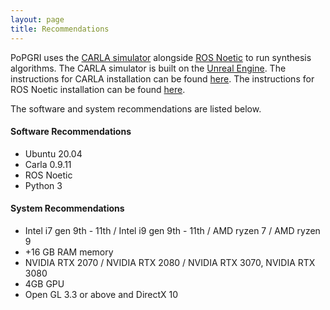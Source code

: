 ```yaml
---
layout: page
title: Recommendations
---
```

PoPGRI uses the [CARLA simulator](https://carla.org/) alongside [ROS Noetic](https://www.ros.org/) to run synthesis algorithms. The CARLA simulator is built on the [Unreal Engine](https://www.unrealengine.com/en-US/). The instructions for CARLA installation can be found [here](https://carla.readthedocs.io/en/latest/build_linux/). The instructions for ROS Noetic installation can be found [here](http://wiki.ros.org/noetic/Installation/Ubuntu).

The software and system recommendations are listed below.

#### Software Recommendations
- Ubuntu 20.04
- Carla 0.9.11
- ROS Noetic
- Python 3

#### System Recommendations
- Intel i7 gen 9th - 11th / Intel i9 gen 9th - 11th / AMD ryzen 7 / AMD ryzen 9
- +16 GB RAM memory
- NVIDIA RTX 2070 / NVIDIA RTX 2080 / NVIDIA RTX 3070, NVIDIA RTX 3080
- 4GB GPU
- Open GL 3.3 or above​ and ​DirectX 10
